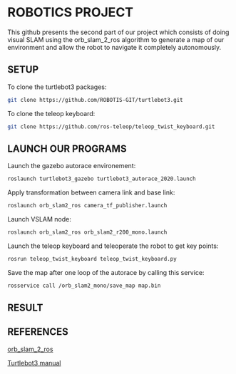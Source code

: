 # ROBOTICS PROJECT
 
This github presents the second part of our project which consists of doing visual SLAM using the orb_slam_2_ros algorithm to generate a map of our environment and allow the robot to navigate it completely autonomously.
## SETUP
 
To clone the turtlebot3 packages:
 
```bash
git clone https://github.com/ROBOTIS-GIT/turtlebot3.git
```
 
To clone the teleop keyboard:
 
```bash
git clone https://github.com/ros-teleop/teleop_twist_keyboard.git
```
 
## LAUNCH OUR PROGRAMS
 
Launch the gazebo autorace environement:
 
```bash
roslaunch turtlebot3_gazebo turtlebot3_autorace_2020.launch
```
Apply transformation between camera link and base link:
 
```bash
roslaunch orb_slam2_ros camera_tf_publisher.launch
```
Launch VSLAM node:
```bash
roslaunch orb_slam2_ros orb_slam2_r200_mono.launch 
```
Launch the teleop keyboard and teleoperate the robot to get key points:
```bash
rosrun teleop_twist_keyboard teleop_twist_keyboard.py 
```
 
Save the map after one loop of the autorace by calling this service:
```bash
rosservice call /orb_slam2_mono/save_map map.bin
```
## RESULT
 
## REFERENCES
 
[ orb_slam_2_ros](https://wiki.ros.org/orb_slam2_ros)
 
[Turtlebot3 manual](https://emanual.robotis.com/docs/en/platform/turtlebot3/overview/)